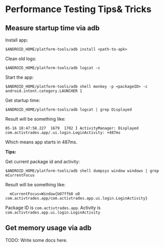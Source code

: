 # Performance Testing Tips& Tricks

## Measure startup time via adb

Install app:
```
$ANDROID_HOME/platform-tools/adb install <path-to-apk>
```

Clean old logs:
```
$ANDROID_HOME/platform-tools/adb logcat -c
```

Start the app:
```
$ANDROID_HOME/platform-tools/adb shell monkey -p <packageID> -c android.intent.category.LAUNCHER 1
```

Get startup time:
```
$ANDROID_HOME/platform-tools/adb logcat | grep Displayed
```
Result will be something like:
```
05-16 18:47:58.227  1679  1702 I ActivityManager: Displayed com.activtrades.app/.ui.login.LoginActivity: +487ms
```
Which means app starts in 487ms.

**Tips:**

Get current package id and activity:
```
$ANDROID_HOME/platform-tools/adb shell dumpsys window windows | grep mCurrentFocus
```
Result will be something like:
```
  mCurrentFocus=Window{b07ffb8 u0 com.activtrades.app/com.activtrades.app.ui.login.LoginActivity}
```
Package ID is `com.activtrades.app`.
Activity is `com.activtrades.app.ui.login.LoginActivity`

## Get memory usage via adb

TODO: Write some docs here. 